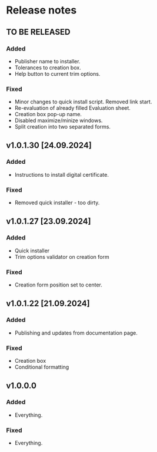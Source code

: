 # Release notes

## TO BE RELEASED

### Added
- Publisher name to installer.
- Tolerances to creation box.
- Help button to current trim options.

### Fixed

- Minor changes to quick install script. Removed link start.
- Re-evaluation of already filled Evaluation sheet.
- Creation box pop-up name.
- Disabled maximize/minize windows.
- Split creation into two separated forms.

## v1.0.1.30 [24.09.2024]

### Added
- Instructions to install digital certificate.

### Fixed

- Removed quick installer - too dirty.

## v1.0.1.27 [23.09.2024]

### Added

- Quick installer
- Trim options validator on creation form

### Fixed

- Creation form position set to center.

## v1.0.1.22 [21.09.2024]

### Added
- Publishing and updates from documentation page.

### Fixed

- Creation box
- Conditional formatting

## v1.0.0.0

### Added

- Everything.

### Fixed

- Everything.